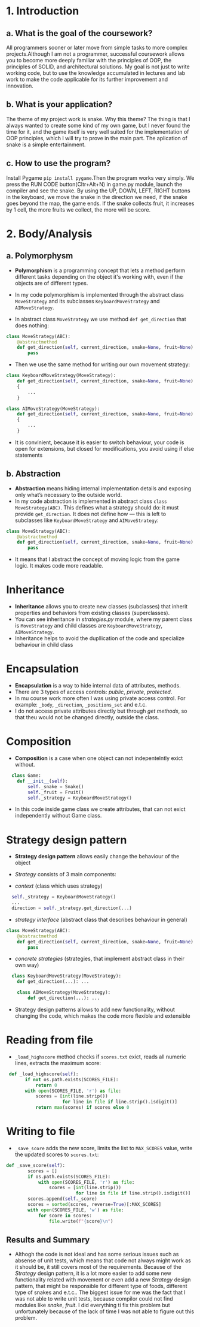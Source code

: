 # 1. Introduction
## a. What is the goal of the coursework?
All programmers sooner or later move from simple tasks to more complex projects.Although I am not a programmer, successful coursework allows you to become more deeply familiar with the principles of OOP, the principles of SOLID, and architectural solutions. My goal is not just to write working code, but to use the knowledge accumulated in lectures and lab work to make the code applicable for its further improvement and innovation.
## b. What is your application? 
The theme of my project work is snake. Why this theme? The thing is that I always wanted to create some kind of my own game, but I never found the time for it, and the game itself is very well suited for the implementation of OOP principles, which I will try to prove in the main part. The aplication of snake is a simple entertainment.
## c. How to use the program?
Install Pygame `pip install pygame`.Then the program works very simply. We press the RUN CODE button(Cltr+Alt+N) in game.py module, launch the compiler and see the snake. By using the UP, DOWN, LEFT, RIGHT buttons in the keyboard, we move the snake in the direction we need, if the snake goes beyond the map, the game ends. If the snake collects fruit, it increases by 1 cell, the more fruits we collect, the more will be score.
# 2. Body/Analysis
## a. Polymorphysm
- **Polymorphism** is a programming concept that lets a method perform different tasks depending on the object it's working with, even if the objects are of different types. 

 - In my code polymorphism is implemented through the abstract class `MoveStrategy` and its subclasses `KeyboardMoveStrategy` and `AIMoveStrategy`.

 - In abstract class `MoveStrategy` we use method `def get_direction` that does nothing:

```Python
class MoveStrategy(ABC):
    @abstractmethod
    def get_direction(self, current_direction, snake=None, fruit=None):
        pass
```
 - Then we use the same method for writing our own movement strategy:

```Python 
class KeyboardMoveStrategy(MoveStrategy):
    def get_direction(self, current_direction, snake=None, fruit=None):
	{
		...
	}
```
```Python 
class AIMoveStrategy(MoveStrategy):
    def get_direction(self, current_direction, snake=None, fruit=None):
	{
		...
	}
```
- It is convinient, because it is easier to switch behaviour, your code is open for extensions, but closed for modifications, you avoid using if else statements
## b. Abstraction
- **Abstraction** means hiding internal implementation details and exposing only what’s necessary to the outside world.
- In my code abstraction is implemented in abstract class `class MoveStrategy(ABC)`. This defines what a strategy should do: it must provide `get_direction`. It does not define how — this is left to subclasses like `KeyboardMoveStrategy` and `AIMoveStrategy`:
```Python
class MoveStrategy(ABC):
    @abstractmethod
    def get_direction(self, current_direction, snake=None, fruit=None):
        pass
```
- It means that I abstract the concept of moving logic from the game logic. It makes code more readable.
# Inheritance
- **Inheritance** allows you to create new classes (subclasses) that inherit properties and behaviors from existing classes (superclasses). 
- You can see inheritance in *strategies.py* module, where my parent class is `MoveStrategy` and child classes are `KeyboardMoveStrategy`, `AIMoveStrategy`.
- Inheritance helps to avoid the dupllication of the code and specialize behaviour in child class
# Encapsulation
- **Encapsulation** is a way to hide internal data of attributes, methods.
- There are 3 types of access controls: *public*, *private*, *protected*.
- In mu course work more often I was using private access control. For example: `_body`, `_direction`, `_positions_set` and e.t.c.
- I do not access private attributes directly but through *get methods*, so that theu would not be changed directly, outside the class.
# Composition
- **Composition** is a case when one object can not indepentelntly exict without.
```Python
  class Game:
    def __init__(self):
        self._snake = Snake()
        self._fruit = Fruit()
        self._strategy = KeyboardMoveStrategy()
 ```
 - In this code inside game class we create attributes, that can not exict independently without Game class.
# Strategy design pattern
  - **Strategy design pattern** allows easily change the behaviour of the object
  - *Strategy* consists of 3 main components: 
  
  - *context* (class which uses strategy)
  ```Python
	self._strategy = KeyboardMoveStrategy()
	...
	direction = self._strategy.get_direction(...)
```
- *strategy interface* (abstract class that describes behaviour in general)
```Python
class MoveStrategy(ABC):
    @abstractmethod
    def get_direction(self, current_direction, snake=None, fruit=None):
        pass
```
- *concrete strategies* (strategies, that implement abstract class in their own way)
```Python
  class KeyboardMoveStrategy(MoveStrategy):
    def get_direction(...): ...
```
```Python
	class AIMoveStrategy(MoveStrategy):
    	def get_direction(...): ...
```
- Strategy design patterns allows to add new functionality, without changing the code, which makes the code more flexible and extensible
# Reading from file
- `_load_highscore` method checks if `scores.txt` exict, reads all numeric lines, extracts the maximum score:
 ```Python
  def _load_highscore(self):
        if not os.path.exists(SCORES_FILE):
            return 0
        with open(SCORES_FILE, 'r') as file:
            scores = [int(line.strip())
                      for line in file if line.strip().isdigit()]
            return max(scores) if scores else 0
```
# Writing to file
- `_save_score` adds the new score, limits the list to `MAX_SCORES` value, write the updated scores to `scores.txt`:
  
```Python
def _save_score(self):
        scores = []
        if os.path.exists(SCORES_FILE):
            with open(SCORES_FILE, 'r') as file:
                scores = [int(line.strip())
                          for line in file if line.strip().isdigit()]
        scores.append(self._score)
        scores = sorted(scores, reverse=True)[:MAX_SCORES]
        with open(SCORES_FILE, 'w') as file:
            for score in scores:
                file.write(f"{score}\n")
```
## Results and Summary
- Althogh the code is not ideal and has some serious issues such as absense of unit tests, which means that code not always might work as it should be, it still covers most of the requirements. Because of the *Strategy* design pattern, it is a lot more easier to add some new functionality related with movement or even add a new *Strategy* design pattern, that might be responsible for different type of foods, different type of snakes and e.t.c.. The biggest issue for me was the fact that I was not able to write unit tests, because compilor could not find modules like *snake*, *fruit*. I did everything ti fix this problem but unfortunately because of the lack of time I was not able to figure out this problem.